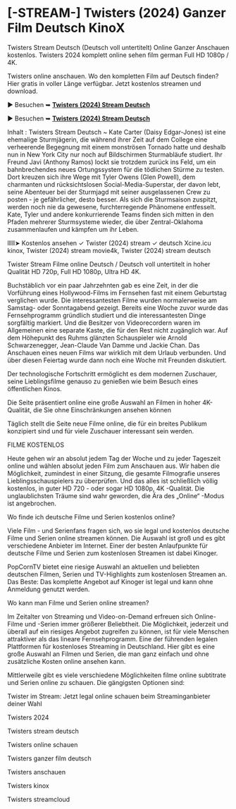 # [-STREAM-] Twisters (2024) Ganzer Film Deutsch KinoX

Twisters Stream Deutsch (Deutsch voll untertitelt) Online Ganzer Anschauen kostenlos. Twisters 2024 komplett online sehen film german Full HD 1080p / 4K.

Twisters online anschauen. Wo den kompletten Film auf Deutsch finden? Hier gratis in voller Länge verfügbar. Jetzt kostenlos streamen und download.

▶ Besuchen ➥ **[Twisters (2024) Stream Deutsch](https://popcorn-tv.online/de/movie/718821/twisters)**

▶ Besuchen ➥ **[Twisters (2024) Stream Deutsch](https://popcorn-tv.online/de/movie/718821/twisters)**

Inhalt : Twisters Stream Deutsch ~ Kate Carter (Daisy Edgar-Jones) ist eine ehemalige Sturmjägerin, die während ihrer Zeit auf dem College eine verheerende Begegnung mit einem monströsen Tornado hatte und deshalb nun in New York City nur noch auf Bildschirmen Sturmabläufe studiert. Ihr Freund Javi (Anthony Ramos) lockt sie trotzdem zurück ins Feld, um ein bahnbrechendes neues Ortungssystem für die tödlichen Stürme zu testen. Dort kreuzen sich ihre Wege mit Tyler Owens (Glen Powell), dem charmanten und rücksichtslosen Social-Media-Superstar, der davon lebt, seine Abenteuer bei der Sturmjagd mit seiner ausgelassenen Crew zu posten - je gefährlicher, desto besser. Als sich die Sturmsaison zuspitzt, werden noch nie da gewesene, furchterregende Phänomene entfesselt. Kate, Tyler und andere konkurrierende Teams finden sich mitten in den Pfaden mehrerer Sturmsysteme wieder, die über Zentral-Oklahoma zusammenlaufen und kämpfen um ihr Leben.

lllll➤ Kostenlos ansehen ✓ Twister (2024) stream ✓ deutsch Xcine.icu kinox, Twister (2024) stream movie4k, Twister (2024) stream deutsch

Twister Stream Filme online Deutsch / Deutsch voll untertitelt in hoher Qualität HD 720p, Full HD 1080p, Ultra HD 4K.

Buchstäblich vor ein paar Jahrzehnten gab es eine Zeit, in der die Vorführung eines Hollywood-Films im Fernsehen fast mit einem Geburtstag verglichen wurde. Die interessantesten Filme wurden normalerweise am Samstag- oder Sonntagabend gezeigt. Bereits eine Woche zuvor wurde das Fernsehprogramm gründlich studiert und die interessantesten Dinge sorgfältig markiert. Und die Besitzer von Videorecordern waren im Allgemeinen eine separate Kaste, die für den Rest nicht zugänglich war. Auf dem Höhepunkt des Ruhms glänzten Schauspieler wie Arnold Schwarzenegger, Jean-Claude Van Damme und Jackie Chan. Das Anschauen eines neuen Films war wirklich mit dem Urlaub verbunden. Und über diesen Feiertag wurde dann noch eine Woche mit Freunden diskutiert.

Der technologische Fortschritt ermöglicht es dem modernen Zuschauer, seine Lieblingsfilme genauso zu genießen wie beim Besuch eines öffentlichen Kinos.

Die Seite präsentiert online eine große Auswahl an Filmen in hoher 4K-Qualität, die Sie ohne Einschränkungen ansehen können

Täglich stellt die Seite neue Filme online, die für ein breites Publikum konzipiert sind und für viele Zuschauer interessant sein werden.

FILME KOSTENLOS

Heute gehen wir an absolut jedem Tag der Woche und zu jeder Tageszeit online und wählen absolut jeden Film zum Anschauen aus. Wir haben die Möglichkeit, zumindest in einer Sitzung, die gesamte Filmografie unseres Lieblingsschauspielers zu überprüfen. Und das alles ist schließlich völlig kostenlos, in guter HD 720 - oder sogar HD 1080p, 4K -Qualität. Die unglaublichsten Träume sind wahr geworden, die Ära des „Online“ -Modus ist angebrochen.

Wo finde ich deutsche Filme und Serien kostenlos online?

Viele Film - und Serienfans fragen sich, wo sie legal und kostenlos deutsche Filme und Serien online streamen können. Die Auswahl ist groß und es gibt verschiedene Anbieter im Internet. Einer der besten Anlaufpunkte für deutsche Filme und Serien zum kostenlosen Streamen ist dabei Kinoger.

PopCornTV bietet eine riesige Auswahl an aktuellen und beliebten deutschen Filmen, Serien und TV-Highlights zum kostenlosen Streamen an. Das Beste: Das komplette Angebot auf Kinoger ist legal und kann ohne Anmeldung genutzt werden.

Wo kann man Filme und Serien online streamen?

Im Zeitalter von Streaming und Video-on-Demand erfreuen sich Online-Filme und -Serien immer größerer Beliebtheit. Die Möglichkeit, jederzeit und überall auf ein riesiges Angebot zugreifen zu können, ist für viele Menschen attraktiver als das lineare Fernsehprogramm. Eine der führenden legalen Plattformen für kostenloses Streaming in Deutschland. Hier gibt es eine große Auswahl an Filmen und Serien, die man ganz einfach und ohne zusätzliche Kosten online ansehen kann.

Mittlerweile gibt es viele verschiedene Möglichkeiten filme online subtitrate und Serien online zu schauen. Die gängigsten Optionen sind:

Twister im Stream: Jetzt legal online schauen beim Streaminganbieter deiner Wahl

Twisters 2024

Twisters stream deutsch

Twisters online schauen

Twisters ganzer film deutsch

Twisters anschauen

Twisters kinox

Twisters streamcloud
